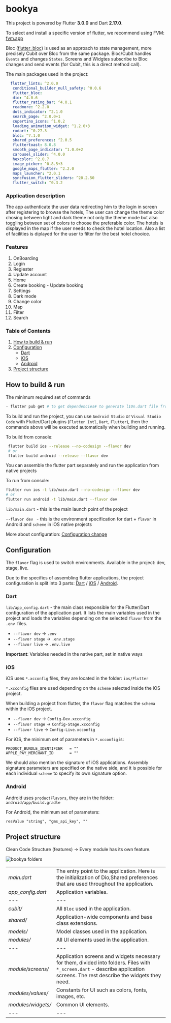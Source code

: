 # bookya

This project is powered by Flutter **3.0.0** and Dart **2.17.0**.

To select and install a specific version of flutter, we recommend using FVM: [fvm.app](https://fvm.app)

Bloc ([flutter_bloc](https://pub.dev/packages/flutter_bloc)) is used as an approach to state management, more precisely Cubit over Bloc from the same package. Bloc/Cubit handles `Events` and changes `States`. Screens and Widgtes subscribe to Bloc changes and send events (for Cubit, this is a direct method call).


The main packages used in the project:


```yaml
  flutter_lints: ^2.0.0
   conditional_builder_null_safety: ^0.0.6
   flutter_bloc:
   dio: ^4.0.6
   flutter_rating_bar: ^4.0.1
   readmore: ^2.2.0
   dots_indicator: ^2.1.0
   search_page: ^2.0.0+1
   cupertino_icons: ^1.0.2
   loading_animation_widget: ^1.2.0+3
   rxdart: ^0.27.3
   bloc: ^7.1.0
   shared_preferences: ^2.0.5
   fluttertoast: 8.0.8
   smooth_page_indicator: ^1.0.0+2
   carousel_slider: ^4.0.0
   hexcolor: ^2.0.7
   image_picker: ^0.8.5+3
   google_maps_flutter: ^2.2.0
   maps_launcher: ^2.0.1
   syncfusion_flutter_sliders: ^20.2.50
   flutter_switch: ^0.3.2
```

### Application description

The app authenticate the user data redirecting him to the login in screen after registering to browse the hotels, The user can change the theme color chosing between light and dark theme not only the theme mode but also toggling between set of colors to choose the preferable color. The hotels is displayed in the map if the user needs to check the hotel location. Also a list of facilities is diplayed for the user to filter for the best hotel chooice. 

### Features

1. OnBoarding 
2. Login
3. Regiester
4. Update account
5. Home
6. Create booking - Update booking
7. Settings
8. Dark mode
9. Change color
10. Map
11. Filter 
12. Search



### Table of Contents
1. [How to build & run](#build&run)
2. [Configuration](#configuration)
	* [Dart](#configuration-dart)
	* [iOS](#configuration-ios)
	* [Android](#configuration-android)
3. [Project structure](#structure)


## How to build & run <a name="build&run"></a>

The minimum required set of commands

```bash
- flutter pub get # to get dependencies# to generate l10n.dart file from .arb localization files
```

To build and run the project, you can use `Android Studio` or `Visual Studio Code` with Flutter/Dart plugins (`Flutter Intl`, `Dart`, `Flutter`), then the commands above will be executed automatically when building and running.


To build from console:

```bash
 flutter build ios --release --no-codesign --flavor dev
 # or
 flutter build android --release --flavor dev
```

You can assemble the flutter part separately and run the application from native projects

To run from console:

```bash
flutter run ios -t lib/main.dart --no-codesign --flavor dev
# or
flutter run android -t lib/main.dart --flavor dev
```

``lib/main.dart`` - this is the main launch point of the project

``--flavor dev `` - this is the environment specification for dart + `flavor` in Android and `scheme` in iOS native projects


More about configuration: [Configuration change](#configuration)


## Configuration <a name="configuration"></a>

The `flavor` flag is used to switch environments. Available in the project: dev, stage, live.

Due to the specifics of assembling flutter applications, the project configuration is split into 3 parts: [Dart](#configuration-dart) / [iOS](#configuration-ios) / [Android](#configuration-android).

### Dart <a name="configuration-dart"></a>

`lib/app_config.dart` - the main class responsible for the Flutter/Dart configuration of the application part. It lists the main variables used in the project and loads the variables depending on the selected `flavor` from the `.env `files.

* `--flavor dev` -> `.env`
* `--flavor stage` -> `.env.stage`
* `--flavor live` -> `.env.live`


**Important**: Variables needed in the native part, set in native ways

### iOS <a name="configuration-ios"></a>

iOS uses `*.xcconfig` files, they are located in the folder: `ios/Flutter`

`*.xcconfig` files are used depending on the `scheme` selected inside the iOS project.



When building a project from flutter, the `flavor` flag matches the `schema` within the iOS project.

* `--flavor dev` -> `Config-Dev.xcconfig`
* `--flavor stage` -> `Config-Stage.xcconfig `
* `--flavor live` -> `Config-Live.xcconfig `


For iOS, the minimum set of parameters in `*.xcconfig` is:

```
PRODUCT_BUNDLE_IDENTIFIER   = ""
APPLE_PAY_MERCHANT_ID       = ""
```


We should also mention the signature of iOS applications. Assembly signature parameters are specified on the native side, and it is possible for each individual `scheme` to specify its own signature option.


### Android <a name="configuration-android"></a>

Android uses `productFlavors`, they are in the folder: `android/app/build.gradle`



For Android, the minimum set of parameters:

```
resValue "string", "gms_api_key", ""
```


## Project structure <a name="structure"></a>

Clean Code Structure (features) -> Every module has its own feature. 

![bookya folders](https://user-images.githubusercontent.com/73221261/193343179-0f28e9ce-de61-4345-bc6a-e2b929d2bf81.png)


|   |   |
|---|---|
|*main.dart*|The entry point to the application. Here is the initialization of Dio,Shared preferences that are used throughout the application.|
|*app_config.dart*|Application variables.|
|---|---|
|*cubit/*|All `Bloc` used in the application.|
|*shared/*|Application-wide components and base class extensions.|
|*models/*|Model classes used in the application.|
|*modules/*|All UI elements used in the application.|
|---|---|
|*module/screens/*|Application screens and widgets necessary for them, divided into folders. Files with `*_screen.dart` - describe application screens. The rest describe the widgets they need.|
|*modules/values/*|Constants for UI such as colors, fonts, images, etc.|
|*modules/widgets/*|Common UI elements.|
|---|---|




